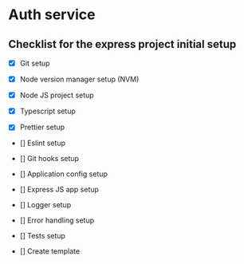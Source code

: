 # Auth service

## Checklist for the express project initial setup

- [x] Git setup

- [x] Node version manager setup (NVM)

- [x] Node JS project setup

- [x] Typescript setup

- [x] Prettier setup

- [] Eslint setup

- [] Git hooks setup

- [] Application config setup

- [] Express JS app setup

- [] Logger setup

- [] Error handling setup

- [] Tests setup

- [] Create template
